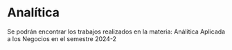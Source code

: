# Analítica
Se podrán encontrar los trabajos realizados en la materia: Análitica Aplicada a los  Negocios en el semestre 2024-2
